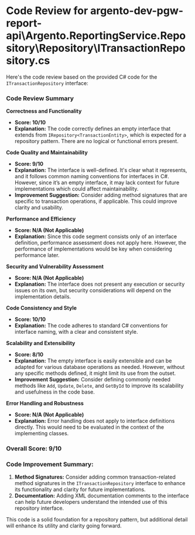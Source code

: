 # Code Review for argento-dev-pgw-report-api\Argento.ReportingService.Repository\Repository\ITransactionRepository.cs

Here's the code review based on the provided C# code for the `ITransactionRepository` interface:

### Code Review Summary

**Correctness and Functionality**
- **Score: 10/10**
- **Explanation:** The code correctly defines an empty interface that extends from `IRepository<TransactionEntity>`, which is expected for a repository pattern. There are no logical or functional errors present.

**Code Quality and Maintainability**
- **Score: 9/10**
- **Explanation:** The interface is well-defined. It's clear what it represents, and it follows common naming conventions for interfaces in C#. However, since it’s an empty interface, it may lack context for future implementations which could affect maintainability.
- **Improvement Suggestion:** Consider adding method signatures that are specific to transaction operations, if applicable. This could improve clarity and usability.

**Performance and Efficiency**
- **Score: N/A (Not Applicable)**
- **Explanation:** Since this code segment consists only of an interface definition, performance assessment does not apply here. However, the performance of implementations would be key when considering performance later.

**Security and Vulnerability Assessment**
- **Score: N/A (Not Applicable)**
- **Explanation:** The interface does not present any execution or security issues on its own, but security considerations will depend on the implementation details.

**Code Consistency and Style**
- **Score: 10/10**
- **Explanation:** The code adheres to standard C# conventions for interface naming, with a clear and consistent style.

**Scalability and Extensibility**
- **Score: 8/10**
- **Explanation:** The empty interface is easily extensible and can be adapted for various database operations as needed. However, without any specific methods defined, it might limit its use from the outset.
- **Improvement Suggestion:** Consider defining commonly needed methods like `Add`, `Update`, `Delete`, and `GetById` to improve its scalability and usefulness in the code base.

**Error Handling and Robustness**
- **Score: N/A (Not Applicable)**
- **Explanation:** Error handling does not apply to interface definitions directly. This would need to be evaluated in the context of the implementing classes.

### Overall Score: 9/10

### Code Improvement Summary:
1. **Method Signatures:** Consider adding common transaction-related method signatures in the `ITransactionRepository` interface to enhance its functionality and clarity for future implementations.
2. **Documentation:** Adding XML documentation comments to the interface can help future developers understand the intended use of this repository interface.

This code is a solid foundation for a repository pattern, but additional detail will enhance its utility and clarity going forward.